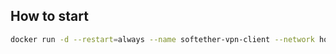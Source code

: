 ## How to start

```bash
docker run -d --restart=always --name softether-vpn-client --network host --privileged -v /opt/softetherdata:/mnt aladex/vpnclient:latest
```

